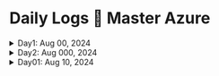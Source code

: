 # Daily Logs 📝 Master Azure

<details>
    <summary>Day1: Aug 00, 2024</summary>

## topics covered

* Exam Preparation - CCP
  
## total time

* 1 hour

</details>

<details>
    <summary>Day2: Aug 000, 2024</summary>

## topics covered

* Exam Preparation - CCP
  
## total time

* 1 hour

</details>

<details>
    <summary>Day01: Aug 10, 2024</summary>

## topics covered

* Basics Of Cloud Computing
* Getting started with Azure

## summary
### How to Choose Regions and Availability Zones

When deploying resources in Azure, it's crucial to consider factors such as:

- **Proximity to Users:** Choose a region that is geographically close to your users to minimize latency.

- **Compliance Requirements:** Ensure that the chosen region complies with regulatory and data residency requirements.

- **High Availability Needs:** If high availability is a priority, distribute resources across multiple Availability Zones within a region.

- **Disaster Recovery Planning:** Leverage region pairing for effective disaster recovery planning.
  
## total time

* 1 hour

</details>
